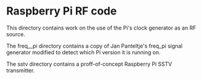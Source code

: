 # Raspberry Pi RF code
This directory contains work on the use of the Pi's clock generator as an RF source.

The freq__pi directory contains a copy of Jan Panteltje's freq_pi signal generator modified to detect which Pi version it is running on.

The sstv directory contains a proff-of-concept Raspberry Pi SSTV transmitter.


